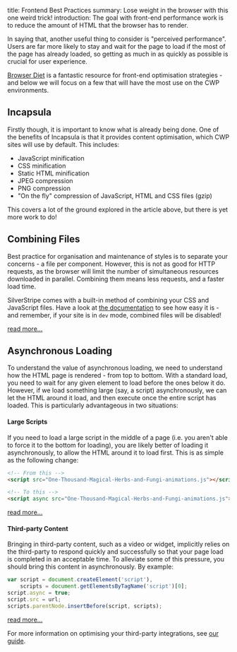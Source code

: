 title: Frontend Best Practices
summary: Lose weight in the browser with this one weird trick!
introduction: The goal with front-end performance work is to reduce the amount of HTML that the browser has to render.
 
In saying that, another useful thing to consider is "perceived performance". Users are far more likely to stay and wait 
for the page to load if the most of the page has already loaded, so getting as much in as quickly as possible is 
crucial for user experience. 

[Browser Diet](https://browserdiet.com/) is a fantastic resource for front-end optimisation strategies - and below we
will focus on a few that will have the most use on the CWP environments.

## Incapsula

Firstly though, it is important to know what is already being done. One of the benefits of Incapsula is that it provides
content optimisation, which CWP sites will use by default. This includes:

- JavaScript minification
- CSS minification
- Static HTML minification
- JPEG compression
- PNG compression
- "On the fly" compression of JavaScript, HTML and CSS files (gzip)

This covers a lot of the ground explored in the article above, but there is yet more work to do!

## Combining Files

Best practice for organisation and maintenance of styles is to separate your concerns - a file per component. However, 
this is not as good for HTTP requests, as the browser will limit the number of simultaneous resources downloaded in 
parallel. Combining them means less requests, and a faster load time.

SilverStripe comes with a built-in method of combining your CSS and JavaScript files. Have a look at
[the documentation](https://docs.silverstripe.org/en/3/developer_guides/templates/requirements/#combining-files) to see 
how easy it is - and remember, if your site is in `dev` mode, combined files will be disabled!

[read more...](https://browserdiet.com/#combine-css)

## Asynchronous Loading

To understand the value of asynchronous loading, we need to understand how the HTML page is rendered - from top to
bottom. With a standard load, you need to wait for any given element to load before the ones below it do. However, if we
load something large (say, a script) asynchronously, we can let the HTML around it load, and then execute once the
entire script has loaded. This is particularly advantageous in two situations:

#### Large Scripts

If you need to load a large script in the middle of a page (i.e. you aren't able to force it to the bottom for loading),
you are likely better of loading it asynchronously, to allow the HTML around it to load first. This is as simple as the
following change:

```html
<!-- From this -->
<script src="One-Thousand-Magical-Herbs-and-Fungi-animations.js"></script>

<!-- To this -->
<script async src="One-Thousand-Magical-Herbs-and-Fungi-animations.js"></script>
```

[read more...](https://browserdiet.com/#async)

#### Third-party Content

Bringing in third-party content, such as a video or widget, implicitly relies on the third-party to respond quickly and
successfully so that your page load is completed in an acceptable time. To alleviate some of this pressure, you should
bring this content in asynchronously. By example:

```javascript
var script = document.createElement('script'),
    scripts = document.getElementsByTagName('script')[0];
script.async = true;
script.src = url;
scripts.parentNode.insertBefore(script, scripts);
```

[read more...](https://browserdiet.com/#3rd-party-async)

For more information on optimising your third-party integrations, see [our guide](../third-party-link).

